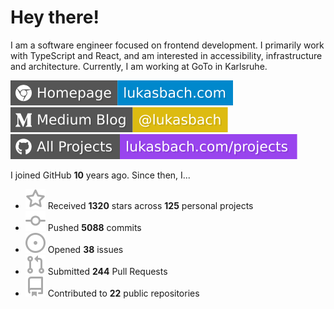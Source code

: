 # Hey there!

I am a software engineer focused on frontend development. I primarily work with TypeScript and React, and am interested in accessibility, infrastructure and architecture. Currently, I am working at GoTo in Karlsruhe.

[![Homepage](./icons/homepage.svg)](https://lukasbach.com)
[![Medium Blog](./icons/medium.svg)](https://medium.com/@lukasbach)
[![My Projects](./icons/projects.svg)](https://lukasbach.com/projects)

I joined GitHub **10** years ago. Since then, I...

- ![](./icons/star.svg) Received **1320** stars across **125** personal projects
- ![](./icons/commit.svg) Pushed **5088** commits
- ![](./icons/issues.svg) Opened **38** issues
- ![](./icons/pr.svg) Submitted **244** Pull Requests
- ![](./icons/repo.svg) Contributed to **22** public repositories
